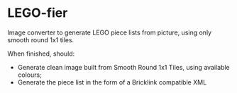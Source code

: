 # LEGO-fier
Image converter to generate LEGO piece lists from picture, using only smooth round 1x1 tiles.

When finished, should:

 - Generate clean image built from Smooth Round 1x1 Tiles, using available colours;
 - Generate the piece list in the form of a Bricklink compatible XML
